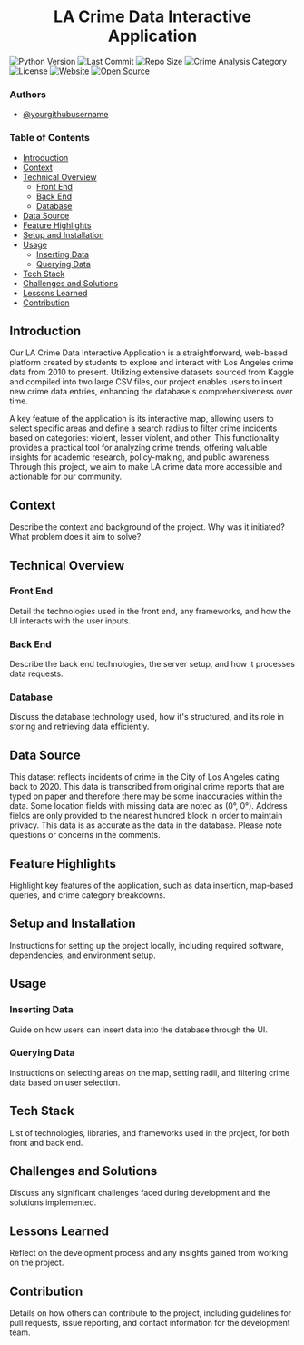 <h1 align="center">LA Crime Data Interactive Application</h1>


![Python Version](https://img.shields.io/badge/Python_Version-3.x-blue)
![Last Commit](https://img.shields.io/github/last-commit/yourgithubusername/project-repo)
![Repo Size](https://img.shields.io/github/repo-size/yourgithubusername/project-repo)
![Crime Analysis Category](https://img.shields.io/badge/crime_analysis-la)
![License](https://img.shields.io/badge/License-MIT-yellow)
[![Website](https://img.shields.io/badge/website-up-green)](your-project-link)
[![Open Source](https://badges.frapsoft.com/os/v1/open-source.svg?v=103)](https://opensource.org/)

### Authors
- [@yourgithubusername](your-github-profile-link)

### Table of Contents
- [Introduction](#introduction)
- [Context](#context)
- [Technical Overview](#technical-overview)
  - [Front End](#front-end)
  - [Back End](#back-end)
  - [Database](#database)
- [Data Source](#data-source)
- [Feature Highlights](#feature-highlights)
- [Setup and Installation](#setup-and-installation)
- [Usage](#usage)
  - [Inserting Data](#inserting-data)
  - [Querying Data](#querying-data)
- [Tech Stack](#tech-stack)
- [Challenges and Solutions](#challenges-and-solutions)
- [Lessons Learned](#lessons-learned)
- [Contribution](#contribution)


## Introduction

Our LA Crime Data Interactive Application is a straightforward, web-based platform created by students to explore and interact with Los Angeles crime data from 2010 to present. Utilizing extensive datasets sourced from Kaggle and compiled into two large CSV files, our project enables users to insert new crime data entries, enhancing the database's comprehensiveness over time.

A key feature of the application is its interactive map, allowing users to select specific areas and define a search radius to filter crime incidents based on categories: violent, lesser violent, and other. This functionality provides a practical tool for analyzing crime trends, offering valuable insights for academic research, policy-making, and public awareness. Through this project, we aim to make LA crime data more accessible and actionable for our community.

## Context

Describe the context and background of the project. Why was it initiated? What problem does it aim to solve?

## Technical Overview

### Front End
Detail the technologies used in the front end, any frameworks, and how the UI interacts with the user inputs.

### Back End
Describe the back end technologies, the server setup, and how it processes data requests.

### Database
Discuss the database technology used, how it's structured, and its role in storing and retrieving data efficiently.

## Data Source

This dataset reflects incidents of crime in the City of Los Angeles dating back to 2020. This data is transcribed from original crime reports that are typed on paper and therefore there may be some inaccuracies within the data. Some location fields with missing data are noted as (0°, 0°). Address fields are only provided to the nearest hundred block in order to maintain privacy. This data is as accurate as the data in the database. Please note questions or concerns in the comments.

## Feature Highlights

Highlight key features of the application, such as data insertion, map-based queries, and crime category breakdowns.

## Setup and Installation

Instructions for setting up the project locally, including required software, dependencies, and environment setup.

## Usage

### Inserting Data
Guide on how users can insert data into the database through the UI.

### Querying Data
Instructions on selecting areas on the map, setting radii, and filtering crime data based on user selection.

## Tech Stack

List of technologies, libraries, and frameworks used in the project, for both front and back end.

## Challenges and Solutions

Discuss any significant challenges faced during development and the solutions implemented.

## Lessons Learned

Reflect on the development process and any insights gained from working on the project.

## Contribution

Details on how others can contribute to the project, including guidelines for pull requests, issue reporting, and contact information for the development team.


